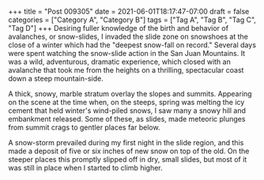 +++
title = "Post 009305"
date = 2021-06-01T18:17:47-07:00
draft = false
categories = ["Category A", "Category B"]
tags = ["Tag A", "Tag B", "Tag C", "Tag D"]
+++
Desiring fuller knowledge of the birth and behavior of avalanches, or snow-slides, I invaded the slide zone on snowshoes at the close of a winter which had the "deepest snow-fall on record." Several days were spent watching the snow-slide action in the San Juan Mountains. It was a wild, adventurous, dramatic experience, which closed with an avalanche that took me from the heights on a thrilling, spectacular coast down a steep mountain-side.

A thick, snowy, marble stratum overlay the slopes and summits. Appearing on the scene at the time when, on the steeps, spring was melting the icy cement that held winter's wind-piled snows, I saw many a snowy hill and embankment released. Some of these, as slides, made meteoric plunges from summit crags to gentler places far below.

A snow-storm prevailed during my first night in the slide region, and this made a deposit of five or six inches of new snow on top of the old. On the steeper places this promptly slipped off in dry, small slides, but most of it was still in place when I started to climb higher.
